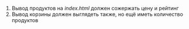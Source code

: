 1. Вывод продуктов на *index.html* должен сожержать цену и рейтинг
2. Вывод корзины должен выглядеть также, но ещё иметь количество продуктов 